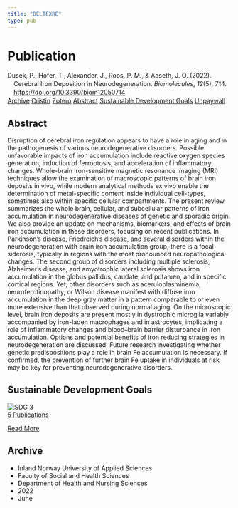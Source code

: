 ```yaml
---
title: "BELTEXRE"
type: pub
---
```

<h1>Publication</h1>
<article id="csl-bib-container-BELTEXRE" class="csl-bib-container">
  <div class="csl-bib-body" style="line-height: 1.35; padding-left: 1em; text-indent:-1em;">
  <div class="csl-entry">Dusek, P., Hofer, T., Alexander, J., Roos, P. M., &amp; Aaseth, J. O. (2022). Cerebral Iron Deposition in Neurodegeneration. <i>Biomolecules</i>, <i>12</i>(5), 714. <a href="https://doi.org/10.3390/biom12050714">https://doi.org/10.3390/biom12050714</a></div>
</div>
  <div class="csl-bib-buttons">
    <a href="#taxonomy-article-BELTEXRE" class="csl-bib-button">Archive</a>
    <a href="https://app.cristin.no/results/show.jsf?id=2028777" alt="Cristin URL" class="csl-bib-button">Cristin</a>
    <a href="http://zotero.org/groups/5402882/items/BELTEXRE" alt="Zotero URL" class="csl-bib-button">Zotero</a>
    <a href="#abstract-article-BELTEXRE" class="csl-bib-button">Abstract</a>
    <a href="#sdg-article-BELTEXRE" class="csl-bib-button">Sustainable Development Goals</a>
    <a href="https://www.mdpi.com/2218-273X/12/5/714/pdf?version=1652785930" class="csl-bib-button">Unpaywall</a>
  </div>
  <div id="csl-bib-meta-container-BELTEXRE"></div>
</article>
<div id="csl-bib-meta-BELTEXRE" class="csl-bib-meta">
  <article id="abstract-article-BELTEXRE" class="abstract-article">
    <h1>Abstract</h1>
    Disruption of cerebral iron regulation appears to have a role in aging and in the pathogenesis of various neurodegenerative disorders. Possible unfavorable impacts of iron accumulation include reactive oxygen species generation, induction of ferroptosis, and acceleration of inflammatory changes. Whole-brain iron-sensitive magnetic resonance imaging (MRI) techniques allow the examination of macroscopic patterns of brain iron deposits in vivo, while modern analytical methods ex vivo enable the determination of metal-specific content inside individual cell-types, sometimes also within specific cellular compartments. The present review summarizes the whole brain, cellular, and subcellular patterns of iron accumulation in neurodegenerative diseases of genetic and sporadic origin. We also provide an update on mechanisms, biomarkers, and effects of brain iron accumulation in these disorders, focusing on recent publications. In Parkinson’s disease, Friedreich’s disease, and several disorders within the neurodegeneration with brain iron accumulation group, there is a focal siderosis, typically in regions with the most pronounced neuropathological changes. The second group of disorders including multiple sclerosis, Alzheimer’s disease, and amyotrophic lateral sclerosis shows iron accumulation in the globus pallidus, caudate, and putamen, and in specific cortical regions. Yet, other disorders such as aceruloplasminemia, neuroferritinopathy, or Wilson disease manifest with diffuse iron accumulation in the deep gray matter in a pattern comparable to or even more extensive than that observed during normal aging. On the microscopic level, brain iron deposits are present mostly in dystrophic microglia variably accompanied by iron-laden macrophages and in astrocytes, implicating a role of inflammatory changes and blood–brain barrier disturbance in iron accumulation. Options and potential benefits of iron reducing strategies in neurodegeneration are discussed. Future research investigating whether genetic predispositions play a role in brain Fe accumulation is necessary. If confirmed, the prevention of further brain Fe uptake in individuals at risk may be key for preventing neurodegenerative disorders.
  </article>
  <article id="sdg-article-BELTEXRE" class="sdg-article">
    <h1>Sustainable Development Goals</h1>
    <div class="sdg-container"><div id="sdg3" class="sdg"> <img src="{{< params subfolder >}}images/sdg/sdg03_en.png" class="image" alt="SDG 3"> <div class="sdg-overlay"> <a href="{{< params subfolder >}}en/archive/?sdg=3#archive" class="sdg-publication-count"><span>5</span> Publications</a> <p><a href="https://sdgs.un.org/goals/goal3" class="sdg-read-more">Read More</a></p> </div> </div></div>
  </article>
  <article id="taxonomy-article-BELTEXRE" class="taxonomy-article">
    <h1>Archive</h1>
    <ul>
      <li>Inland Norway University of Applied Sciences</li>
      <li>Faculty of Social and Health Sciences</li>
      <li>Department of Health and Nursing Sciences</li>
      <li>2022</li>
      <li>June</li>
    </ul>
  </article>
</div>
